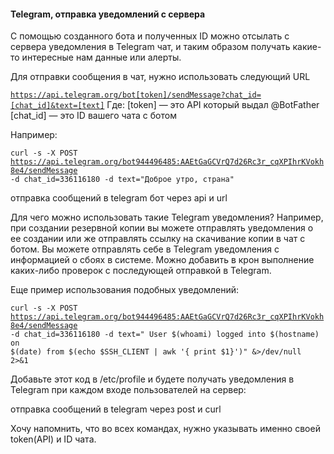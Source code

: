 <h4>Telegram, отправка уведомлений с сервера</h4>

С помощью созданного бота и полученных ID можно отсылать с сервера уведомления в Telegram чат, и таким образом получать какие-то интересные нам данные или алерты.

Для отправки сообщения в чат, нужно использовать следующий URL

<code>https://api.telegram.org/bot[token]/sendMessage?chat_id=[chat_id]&text=[text]</code>
Где:
[token] — это API который выдал @BotFather
[chat_id] — это ID вашего чата с ботом

Например:

<code>curl -s -X POST https://api.telegram.org/bot944496485:AAEtGaGCVrQ7d26Rc3r_cqXPIhrKVokh8e4/sendMessage -d chat_id=336116180 -d text="Доброе утро, страна"</code>

отправка сообщений в telegram бот через api и url

Для чего можно использовать такие Telegram уведомления? Например, при создании резервной копии вы можете отправлять уведомления о ее создании или же отправлять ссылку на скачивание копии в чат с ботом. Вы можете отправлять себе в Telegram уведомления с информацией о сбоях в системе. Можно добавить в крон выполнение каких-либо проверок с последующей отправкой в Telegram.

Еще пример использования подобных уведомлений:

<code>curl -s -X POST https://api.telegram.org/bot944496485:AAEtGaGCVrQ7d26Rc3r_cqXPIhrKVokh8e4/sendMessage -d chat_id=336116180 -d text=" User $(whoami) logged into $(hostname) on $(date) from $(echo $SSH_CLIENT | awk '{ print $1}')" &>/dev/null 2>&1</code>

Добавьте этот код в /etc/profile и будете получать уведомления в Telegram при каждом входе пользователей на сервер:

отправка сообщений в telegram через post и curl

Хочу напомнить, что во всех командах, нужно указывать именно своей token(API) и ID чата.
